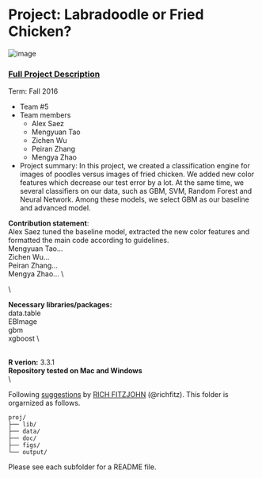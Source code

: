 # Project: Labradoodle or Fried Chicken? 
![image](https://s-media-cache-ak0.pinimg.com/236x/6b/01/3c/6b013cd759c69d17ffd1b67b3c1fbbbf.jpg)
### [Full Project Description](doc/project3_desc.html)

Term: Fall 2016

+ Team #5
+ Team members
	+ Alex Saez
	+ Mengyuan Tao
	+ Zichen Wu
	+ Peiran Zhang
	+ Mengya Zhao
+ Project summary: In this project, we created a classification engine for images of poodles versus images of fried chicken. We added new color features which decrease our test error by a lot. At the same time, we several classifiers on our data, such as GBM, SVM, Random Forest and Neural Network. Among these models, we select GBM as our baseline and advanced model.   
	
**Contribution statement**: \
Alex Saez tuned the baseline model, extracted the new color features and formatted the main code according to guidelines. \
Mengyuan Tao... \
Zichen Wu... \
Peiran Zhang... \
Mengya Zhao... \

\

**Necessary libraries/packages:**\
data.table \
EBImage \
gbm \
xgboost \


\
**R verion:** 3.3.1 \
**Repository tested on Mac and Windows**
\
\

Following [suggestions](http://nicercode.github.io/blog/2013-04-05-projects/) by [RICH FITZJOHN](http://nicercode.github.io/about/#Team) (@richfitz). This folder is orgarnized as follows.

```
proj/
├── lib/
├── data/
├── doc/
├── figs/
└── output/
```

Please see each subfolder for a README file.
